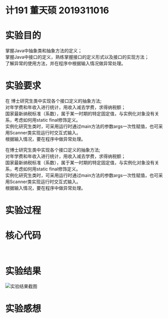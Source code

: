 # 计191 董天硕 2019311016
# 实验目的
掌握Java中抽象类和抽象方法的定义；  
掌握Java中接口的定义，熟练掌握接口的定义形式以及接口的实现方法；  
了解异常的使用方法，并在程序中根据输入情况做异常处理。  
# 实验要求
在 博士研究生类中实现各个接口定义的抽象方法;  
对年学费和年收入进行统计，用收入减去学费，求得纳税额；  
国家最新纳税标准（系数），属于某一时期的特定固定值，与实例化对象没有关系，考虑如何用static  final修饰定义。  
实例化研究生类时，可采用运行时通过main方法的参数args一次性赋值，也可采用Scanner类实现运行时交互式输入。  
根据输入情况，要在程序中做异常处理。  

在博士研究生类中实现各个接口定义的抽象方法;  
对年学费和年收入进行统计，用收入减去学费，求得纳税额；  
国家最新纳税标准（系数），属于某一时期的特定固定值，与实例化对象没有关系，考虑如何用static  final修饰定义。  
实例化研究生类时，可采用运行时通过main方法的参数args一次性赋值，也可采用Scanner类实现运行时交互式输入。  
根据输入情况，要在程序中做异常处理。  
# 实验过程
# 核心代码
```

```
```

```
# 实验结果
![实验结果截图]()
# 实验感想
